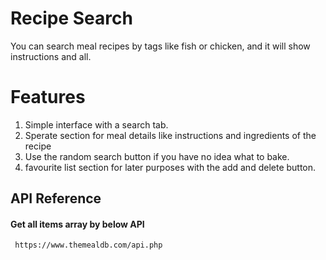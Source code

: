 

# Recipe Search

You can search meal recipes by tags like fish or chicken, and it will show instructions and all.


# Features

1. Simple interface with a search tab.
2. Sperate section for meal details like instructions and ingredients of the recipe
3. Use the random search button if you have no idea what to bake.
4. favourite list section for later purposes with the add and delete button.

## API Reference


#### Get all items array by below API

```
 https://www.themealdb.com/api.php
```
```






